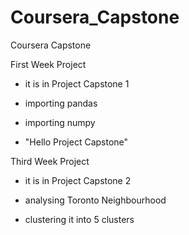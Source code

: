 # Coursera_Capstone
Coursera Capstone

First Week Project
- it is in Project Capstone 1

- importing pandas
- importing numpy
- "Hello Project Capstone"

Third Week Project
- it is in Project Capstone 2

- analysing Toronto Neighbourhood
- clustering it into 5 clusters
